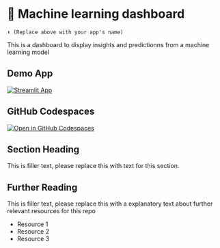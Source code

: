 # 🤖 Machine learning dashboard
```
⬆️ (Replace above with your app's name)
```

This is a dashboard to display insights and predictionns from a machine learning model

## Demo App

[![Streamlit App](https://static.streamlit.io/badges/streamlit_badge_black_white.svg)](https://Streamlit-ML-model-dash.streamlit.app/)

## GitHub Codespaces

[![Open in GitHub Codespaces](https://github.com/codespaces/badge.svg)](https://codespaces.new/streamlit/app-starter-kit?quickstart=1)

## Section Heading

This is filler text, please replace this with text for this section.

## Further Reading

This is filler text, please replace this with a explanatory text about further relevant resources for this repo
- Resource 1
- Resource 2
- Resource 3
